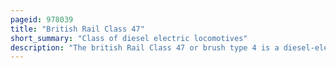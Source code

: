 ```yaml
---
pageid: 978039
title: "British Rail Class 47"
short_summary: "Class of diesel electric locomotives"
description: "The british Rail Class 47 or brush type 4 is a diesel-electric Class of locomotive developed by brush Traction in the 1960S. A Total of 512 Class 47s were built between 1962 and 1968 at Brush's Falcon works in Loughborough and at Crewe Works in the british Railways which made them the most numerous Class of british Mainline Diesel Locomotives."
---
```

